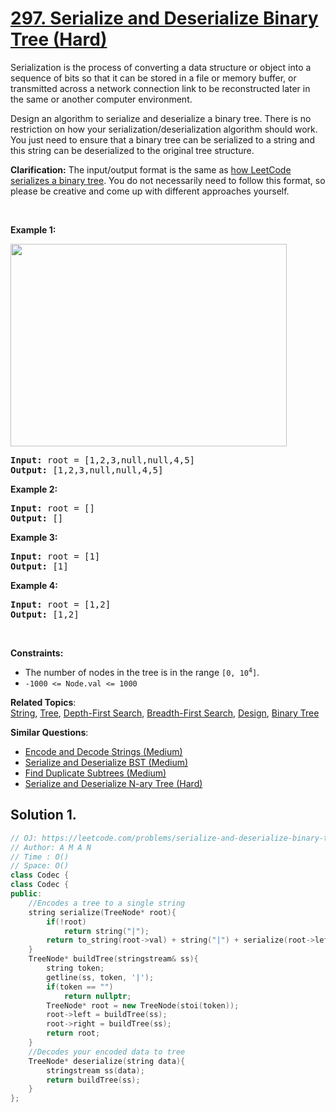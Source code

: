 # [297. Serialize and Deserialize Binary Tree (Hard)](https://leetcode.com/problems/serialize-and-deserialize-binary-tree/)

<p>Serialization is the process of converting a data structure or object into a sequence of bits so that it can be stored in a file or memory buffer, or transmitted across a network connection link to be reconstructed later in the same or another computer environment.</p>

<p>Design an algorithm to serialize and deserialize a binary tree. There is no restriction on how your serialization/deserialization algorithm should work. You just need to ensure that a binary tree can be serialized to a string and this string can be deserialized to the original tree structure.</p>

<p><strong>Clarification:</strong> The input/output format is the same as <a href="/faq/#binary-tree">how LeetCode serializes a binary tree</a>. You do not necessarily need to follow this format, so please be creative and come up with different approaches yourself.</p>

<p>&nbsp;</p>
<p><strong>Example 1:</strong></p>
<img alt="" src="https://assets.leetcode.com/uploads/2020/09/15/serdeser.jpg" style="width: 442px; height: 324px;">
<pre><strong>Input:</strong> root = [1,2,3,null,null,4,5]
<strong>Output:</strong> [1,2,3,null,null,4,5]
</pre>

<p><strong>Example 2:</strong></p>

<pre><strong>Input:</strong> root = []
<strong>Output:</strong> []
</pre>

<p><strong>Example 3:</strong></p>

<pre><strong>Input:</strong> root = [1]
<strong>Output:</strong> [1]
</pre>

<p><strong>Example 4:</strong></p>

<pre><strong>Input:</strong> root = [1,2]
<strong>Output:</strong> [1,2]
</pre>

<p>&nbsp;</p>
<p><strong>Constraints:</strong></p>

<ul>
	<li>The number of nodes in the tree is in the range <code>[0, 10<sup>4</sup>]</code>.</li>
	<li><code>-1000 &lt;= Node.val &lt;= 1000</code></li>
</ul>


**Related Topics**:  
[String](https://leetcode.com/tag/string/), [Tree](https://leetcode.com/tag/tree/), [Depth-First Search](https://leetcode.com/tag/depth-first-search/), [Breadth-First Search](https://leetcode.com/tag/breadth-first-search/), [Design](https://leetcode.com/tag/design/), [Binary Tree](https://leetcode.com/tag/binary-tree/)

**Similar Questions**:
* [Encode and Decode Strings (Medium)](https://leetcode.com/problems/encode-and-decode-strings/)
* [Serialize and Deserialize BST (Medium)](https://leetcode.com/problems/serialize-and-deserialize-bst/)
* [Find Duplicate Subtrees (Medium)](https://leetcode.com/problems/find-duplicate-subtrees/)
* [Serialize and Deserialize N-ary Tree (Hard)](https://leetcode.com/problems/serialize-and-deserialize-n-ary-tree/)

## Solution 1.

```cpp
// OJ: https://leetcode.com/problems/serialize-and-deserialize-binary-tree/
// Author: A M A N
// Time : O()
// Space: O()
class Codec {
class Codec {
public:
    //Encodes a tree to a single string
    string serialize(TreeNode* root){
        if(!root)
            return string("|");
        return to_string(root->val) + string("|") + serialize(root->left) + serialize(root->right);
    }
    TreeNode* buildTree(stringstream& ss){
        string token;
        getline(ss, token, '|');
        if(token == "")
            return nullptr;
        TreeNode* root = new TreeNode(stoi(token));
        root->left = buildTree(ss);
        root->right = buildTree(ss);
        return root;
    }
    //Decodes your encoded data to tree
    TreeNode* deserialize(string data){
        stringstream ss(data);
        return buildTree(ss);
    }
};
```